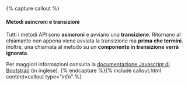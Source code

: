 {% capture callout %}

#### Metodi asincroni e transizioni

Tutti i metodi API sono **asincroni** e avviano una **transizione**. Ritornano al chiamante non appena viene avviata la transizione ma **prima che termini**. Inoltre, una chiamata al metodo su un **componente in transizione verrà ignorata**.

Per maggiori informazioni consulta la [documentazione Javascript di Bootstrap](https://getbootstrap.com/docs/5.0/getting-started/javascript/) (in inglese).
{% endcapture %}{% include callout.html content=callout type="info" %}
